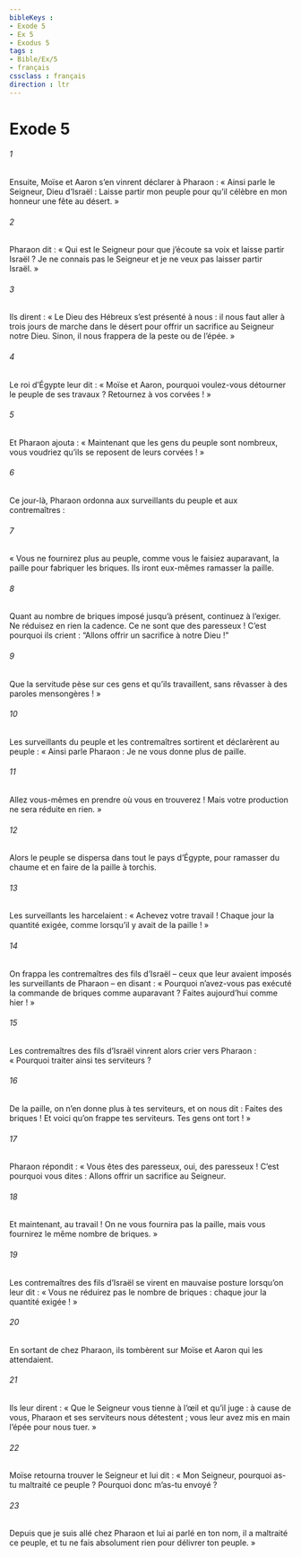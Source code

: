 ```yaml
---
bibleKeys : 
- Exode 5
- Ex 5
- Exodus 5
tags : 
- Bible/Ex/5
- français
cssclass : français
direction : ltr
---
```


# Exode 5

###### 1
Ensuite, Moïse et Aaron s’en vinrent déclarer à Pharaon : « Ainsi parle le Seigneur, Dieu d’Israël : Laisse partir mon peuple pour qu’il célèbre en mon honneur une fête au désert. »
###### 2
Pharaon dit : « Qui est le Seigneur pour que j’écoute sa voix et laisse partir Israël ? Je ne connais pas le Seigneur et je ne veux pas laisser partir Israël. »
###### 3
Ils dirent : « Le Dieu des Hébreux s’est présenté à nous : il nous faut aller à trois jours de marche dans le désert pour offrir un sacrifice au Seigneur notre Dieu. Sinon, il nous frappera de la peste ou de l’épée. »
###### 4
Le roi d’Égypte leur dit : « Moïse et Aaron, pourquoi voulez-vous détourner le peuple de ses travaux ? Retournez à vos corvées ! »
###### 5
Et Pharaon ajouta : « Maintenant que les gens du peuple sont nombreux, vous voudriez qu’ils se reposent de leurs corvées ! »
###### 6
Ce jour-là, Pharaon ordonna aux surveillants du peuple et aux contremaîtres :
###### 7
« Vous ne fournirez plus au peuple, comme vous le faisiez auparavant, la paille pour fabriquer les briques. Ils iront eux-mêmes ramasser la paille.
###### 8
Quant au nombre de briques imposé jusqu’à présent, continuez à l’exiger. Ne réduisez en rien la cadence. Ce ne sont que des paresseux ! C’est pourquoi ils crient : “Allons offrir un sacrifice à notre Dieu !”
###### 9
Que la servitude pèse sur ces gens et qu’ils travaillent, sans rêvasser à des paroles mensongères ! »
###### 10
Les surveillants du peuple et les contremaîtres sortirent et déclarèrent au peuple : « Ainsi parle Pharaon : Je ne vous donne plus de paille.
###### 11
Allez vous-mêmes en prendre où vous en trouverez ! Mais votre production ne sera réduite en rien. »
###### 12
Alors le peuple se dispersa dans tout le pays d’Égypte, pour ramasser du chaume et en faire de la paille à torchis.
###### 13
Les surveillants les harcelaient : « Achevez votre travail ! Chaque jour la quantité exigée, comme lorsqu’il y avait de la paille ! »
###### 14
On frappa les contremaîtres des fils d’Israël – ceux que leur avaient imposés les surveillants de Pharaon – en disant : « Pourquoi n’avez-vous pas exécuté la commande de briques comme auparavant ? Faites aujourd’hui comme hier ! »
###### 15
Les contremaîtres des fils d’Israël vinrent alors crier vers Pharaon : « Pourquoi traiter ainsi tes serviteurs ?
###### 16
De la paille, on n’en donne plus à tes serviteurs, et on nous dit : Faites des briques ! Et voici qu’on frappe tes serviteurs. Tes gens ont tort ! »
###### 17
Pharaon répondit : « Vous êtes des paresseux, oui, des paresseux ! C’est pourquoi vous dites : Allons offrir un sacrifice au Seigneur.
###### 18
Et maintenant, au travail ! On ne vous fournira pas la paille, mais vous fournirez le même nombre de briques. »
###### 19
Les contremaîtres des fils d’Israël se virent en mauvaise posture lorsqu’on leur dit : « Vous ne réduirez pas le nombre de briques : chaque jour la quantité exigée ! »
###### 20
En sortant de chez Pharaon, ils tombèrent sur Moïse et Aaron qui les attendaient.
###### 21
Ils leur dirent : « Que le Seigneur vous tienne à l’œil et qu’il juge : à cause de vous, Pharaon et ses serviteurs nous détestent ; vous leur avez mis en main l’épée pour nous tuer. »
###### 22
Moïse retourna trouver le Seigneur et lui dit : « Mon Seigneur, pourquoi as-tu maltraité ce peuple ? Pourquoi donc m’as-tu envoyé ?
###### 23
Depuis que je suis allé chez Pharaon et lui ai parlé en ton nom, il a maltraité ce peuple, et tu ne fais absolument rien pour délivrer ton peuple. »

